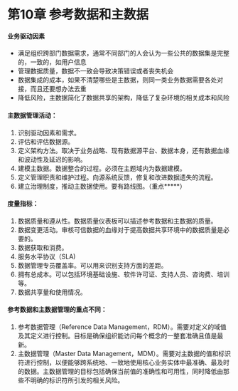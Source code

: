# 第10章 参考数据和主数据


#### 业务驱动因素
  - 满足组织跨部门数据需求，通常不同部门的人会认为一些公共的数据集是完整的，一致的，如用户信息
  - 管理数据质量，数据不一致会导致决策错误或者丧失机会
  - 数据集成的成本，如果不清楚哪些是主数据，则同一类业务数据需要各处对接，而且还要想办法去重
  - 降低风险，主数据简化了数据共享的架构，降低了复杂环境的相关成本和风险


#### 主数据管理活动：
  1. 识别驱动因素和需求。
  2. 评估和评估数据源。
  3. 定义架构方法。取决于业务战略、现有数据源平台、数据本身，还有数据血缘和波动性及延迟的影响。
  4. 建模主数据。数据整合的过程。必须在主题域内为数据建模。
  5. 定义管理职责和维护过程。向源系统反馈，修复和改进数据遗失的流程。
  6. 建立治理制度，推动主数据使用。要有路线图。（重点*****）


#### 度量指标：
  1. 数据质量和遵从性。数据质量仪表板可以描述参考数据和主数据的质量。
  2. 数据变更活动。审核可信数据的血缘对于提高数据共享环境中的数据质量是必要的。
  3. 数据获取和消费。
  4. 服务水平协议（SLA)
  5. 数据管理专员覆盖率。可以用来识别支持方面的差距。
  6. 拥有总成本。可以包括环境基础设施、软件许可证、支持人员、咨询费、培训等。
  7. 数据共享量和使用情况。




#### 参考数据和主数据管理的重点不同：
1. 参考数据管理（Reference Data Management，RDM）。需要对定义的域值及其定义进行控制。目标是确保组织能访问每个概念的一整套准确且值是最新。
2. 主数据管理（Master Data Management，MDM）。需要对主数据的值和标识符进行控制，以便能够跨系统地、一致地使用核心业务实体中最准确、最及时的数据。主数据管理的目标包括确保当前值的准确性和可用性，同时降低由那些不明确的标识符所引发的相关风险。